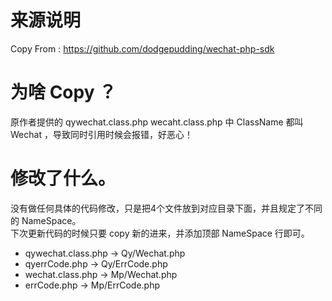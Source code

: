 # 来源说明
Copy From : https://github.com/dodgepudding/wechat-php-sdk

# 为啥 Copy ？
原作者提供的 qywechat.class.php wecaht.class.php 中 ClassName 都叫 Wechat ，导致同时引用时候会报错，好恶心！

# 修改了什么。

没有做任何具体的代码修改，只是把4个文件放到对应目录下面，并且规定了不同的 NameSpace。   
下次更新代码的时候只要 copy 新的进来，并添加顶部 NameSpace 行即可。

- qywechat.class.php -> Qy/Wechat.php
- qyerrCode.php      -> Qy/ErrCode.php
- wechat.class.php   -> Mp/Wechat.php
- errCode.php        -> Mp/ErrCode.php